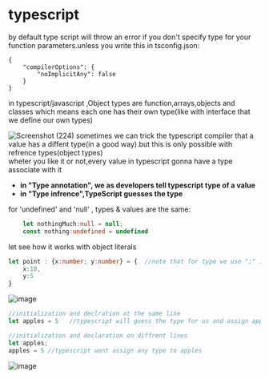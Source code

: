 # typescript
by default type script will throw an error if you don't specify type for your function parameters.unless you write this in tsconfig.json:
```
{ 
    "compilerOptions": { 
        "noImplicitAny": false 
    } 
}
```

in typescript/javascript ,Object types are function,arrays,objects and classes which means each one has their own type(like with interface that we define our own types) 

![Screenshot (224)](https://user-images.githubusercontent.com/50621975/170809614-34c9c99d-d438-4ef8-9da6-0b33df2b05f2.png)
sometimes we can trick the typescript compiler that a value has a diffent type(in a good way).but this is only possible with refrence types(object types)       
wheter you like it or not,every value in typescript gonna have a type associate with it
* __in "Type annotation", we as developers tell typescript type of a value__
* __in "Type infrence",TypeScript guesses the type__

for 'undefined' and 'null' , types & values are the same:
```typescript
    let nothingMuch:null = null;
    const nothing:undefined = undefined
```

let see how it works with object literals
```typescript
let point : {x:number; y:number} = {  //note that for type we use ";" instead of ','
    x:10,
    y:5
}
```

![image](https://user-images.githubusercontent.com/50621975/153896461-8b71a57d-4fde-4f97-b471-ecad53b42b43.png)
```typescript
//initialization and declration at the same line
let apples = 5   //typescript will guess the type for us and assign apples type to number same as =====> let apples:number = 5

//initialization and declaration on diffrent lines
let apples;
apples = 5 //typescript wont assign any type to apples
```

![image](https://user-images.githubusercontent.com/50621975/153896402-7ea9aa7a-815f-4b52-a24b-071d751b3479.png)     


